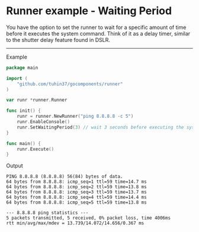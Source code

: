 # Runner example - Waiting Period

You have the option to set the runner to wait for a specific amount of time before it executes the system command. Think of it as a delay timer, similar to the shutter delay feature found in DSLR.

---

Example

```go
package main

import (
    "github.com/tuhin37/gocomponents/runner"
)

var runr *runner.Runner

func init() {
    runr = runner.NewRunner("ping 8.8.8.8 -c 5")
    runr.EnableConsole()
    runr.SetWaitingPeriod(3) // wait 3 seconds before executing the system command
}

func main() {
    runr.Execute()
}
```

Output

```shell
PING 8.8.8.8 (8.8.8.8) 56(84) bytes of data.
64 bytes from 8.8.8.8: icmp_seq=1 ttl=59 time=14.7 ms
64 bytes from 8.8.8.8: icmp_seq=2 ttl=59 time=13.8 ms
64 bytes from 8.8.8.8: icmp_seq=3 ttl=59 time=13.7 ms
64 bytes from 8.8.8.8: icmp_seq=4 ttl=59 time=14.4 ms
64 bytes from 8.8.8.8: icmp_seq=5 ttl=59 time=13.8 ms

--- 8.8.8.8 ping statistics ---
5 packets transmitted, 5 received, 0% packet loss, time 4006ms
rtt min/avg/max/mdev = 13.739/14.072/14.656/0.367 ms
```
